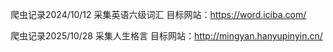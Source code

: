 爬虫记录2024/10/12
采集英语六级词汇
目标网站：https://word.iciba.com/

爬虫记录2025/10/28
采集人生格言
目标网站：http://mingyan.hanyupinyin.cn/
